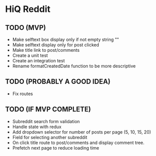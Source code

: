 # HiQ Reddit

## TODO (MVP)
- Make selftext box display only if not empty string ""
- Make selftext display only for post clicked
- Make title link to post/comments
- Create a unit test
- Create an integration test
- Rename formatCreatedDate function to be more descriptive

## TODO (PROBABLY A GOOD IDEA)
- Fix routes

## TODO (IF MVP COMPLETE)
- Subreddit search form validation
- Handle state with redux
- Add dropdown selector for number of posts per page (5, 10, 15, 20)
- Field for selecting another subreddit
- On click title route to post/comments and display comment tree.
- Prefetch next page to reduce loading time